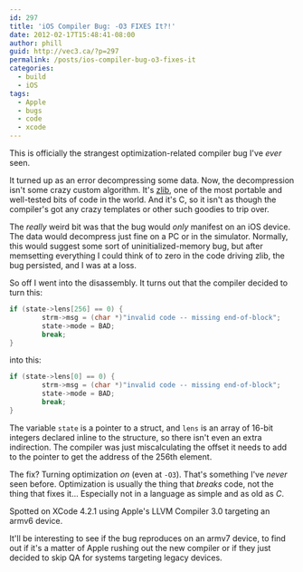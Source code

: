 ```yaml
---
id: 297
title: 'iOS Compiler Bug: -O3 FIXES It?!'
date: 2012-02-17T15:48:41-08:00
author: phill
guid: http://vec3.ca/?p=297
permalink: /posts/ios-compiler-bug-o3-fixes-it
categories:
  - build
  - iOS
tags:
  - Apple
  - bugs
  - code
  - xcode
---
```

This is officially the strangest optimization-related compiler bug I've _ever_ seen.

It turned up as an error decompressing some data. Now, the decompression isn't some crazy custom algorithm. It's [zlib](http://zlib.net/), one of the most portable and well-tested bits of code in the world. And it's C, so it isn't as though the compiler's got any crazy templates or other such goodies to trip over.

The _really_ weird bit was that the bug would _only_ manifest on an iOS device. The data would decompress just fine on a PC or in the simulator. Normally, this would suggest some sort of uninitialized-memory bug, but after memsetting everything I could think of to zero in the code driving zlib, the bug persisted, and I was at a loss.

So off I went into the disassembly. It turns out that the compiler decided to turn this:

```c++
if (state->lens[256] == 0) {
        strm->msg = (char *)"invalid code -- missing end-of-block";
        state->mode = BAD;
        break;
}
```

into this:

```c++
if (state->lens[0] == 0) {
        strm->msg = (char *)"invalid code -- missing end-of-block";
        state->mode = BAD;
        break;
}
```

The variable `state` is a pointer to a struct, and `lens` is an array of 16-bit integers declared inline to the structure, so there isn't even an extra indirection. The compiler was just miscalculating the offset it needs to add to the pointer to get the address of the 256th element.

The fix? Turning optimization _on_ (even at `-O3`). That's something I've _never_ seen before. Optimization is usually the thing that _breaks_ code, not the thing that fixes it... Especially not in a language as simple and as old as _C_.

Spotted on XCode 4.2.1 using Apple's LLVM Compiler 3.0 targeting an armv6 device.

It'll be interesting to see if the bug reproduces on an armv7 device, to find out if it's a matter of Apple rushing out the new compiler or if they just decided to skip QA for systems targeting legacy devices.